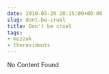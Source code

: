 ```yaml
---  
date: 2010-05-20 20:15:00+00:00  
slug: dont-be-cruel  
title: Don't be cruel  
tags:  
- muzzak  
- theresidents  
---  
```

  
No Content Found  
